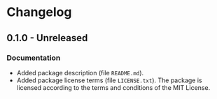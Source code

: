 Changelog
=========

0.1.0 - Unreleased
------------------

### Documentation

- Added package description (file `README.md`).
- Added package license terms (file `LICENSE.txt`). The package is licensed
  according to the terms and conditions of the MIT License.
